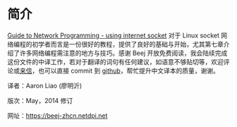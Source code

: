 # 简介

[Guide to Network Programming - using internet socket](https://beej.us/guide/bgnet/) 对于 Linux socket 网络编程的初学者而言是一份很好的教程，提供了良好的基础与开始，尤其第七章介绍了许多网络编程需注意的地方与技巧。感谢 Beej 开放免费阅读，我会陆续完成这份文件的中译工作，若对于翻译的词句有任何建议，如语意不够贴切等，欢迎评论或[来信](mailto://aaron@netdpi.net)，也可以直接 commit 到 [github](https://github.com/myliao2007/beej-zhcn)，帮忙提升中文译本的质量，谢谢。

译者：Aaron Liao (廖明沂)

版次：May，2014 修订

网址：https://beej-zhcn.netdpi.net
